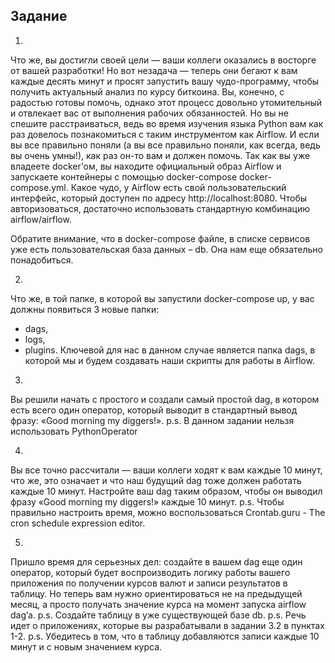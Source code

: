 ## Задание 

1. 
Что же, вы достигли своей цели — ваши коллеги оказались в восторге от вашей разработки! 
Но вот незадача — теперь они бегают к вам каждые десять минут и просят запустить вашу чудо-программу, чтобы получить актуальный анализ по курсу биткоина.
Вы, конечно, с радостью готовы помочь, однако этот процесс довольно утомительный и отвлекает вас от выполнения рабочих обязанностей. 
Но вы не спешите расстраиваться, ведь во время изучения языка Python вам как раз довелось познакомиться с таким инструментом как Airflow. 
И если вы все правильно поняли (а вы все правильно поняли, как всегда, ведь вы очень умны!), как раз он-то вам и должен помочь.
Так как вы уже владеете docker’ом, вы находите официальный образ Airflow и запускаете контейнеры с помощью docker-compose docker-compose.yml. 
Какое чудо, у Airflow есть свой пользовательский интерфейс, который доступен по адресу http://localhost:8080. 
Чтобы авторизоваться, достаточно использовать стандартную комбинацию airflow/airflow.

Обратите внимание, что в docker-compose файле, в списке сервисов уже есть пользовательская база данных – db. Она нам еще обязательно понадобиться.

2. 
Что же, в той папке, в которой вы запустили docker-compose up, у вас должны появиться 3 новые папки:
- dags,
- logs,
- plugins.
Ключевой для нас в данном случае является папка dags, в которой мы и будем создавать наши скрипты для работы в Airflow.

3. 
Вы решили начать с простого и создали самый простой dag, в котором есть всего один оператор, который выводит в стандартный вывод фразу: «Good morning my diggers!».
p.s. В данном задании нельзя использовать PythonOperator

4. 
Вы все точно рассчитали — ваши коллеги ходят к вам каждые 10 минут, что же, это означает и что наш будущий dag тоже должен работать каждые 10 минут.
Настройте ваш dag таким образом, чтобы он выводил фразу «Good morning my diggers!» каждые 10 минут.
p.s. Чтобы правильно настроить время, можно воспользоваться Crontab.guru - The cron schedule expression editor.

5. 
Пришло время для серьезных дел: создайте в вашем dag еще один оператор, который будет воспроизводить логику работы вашего приложения по получении курсов валют и записи результатов в таблицу. 
Но теперь вам нужно ориентироваться не на предыдущей месяц, а просто получать значение курса на момент запуска airflow dag’a.
p.s. Создайте таблицу в уже существующей базе db.
p.s. Речь идет о приложениях, которые вы разрабатывали в задании 3.2 в пунктах 1-2.
p.s. Убедитесь в том, что в таблицу добавляются записи каждые 10 минут и с новым значением курса.
